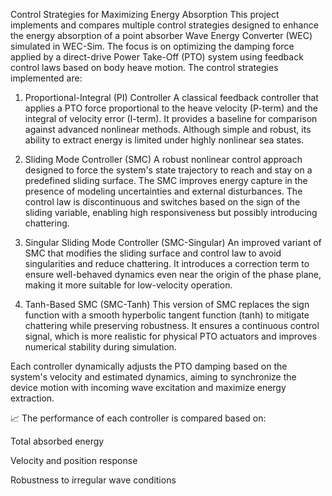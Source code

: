Control Strategies for Maximizing Energy Absorption
This project implements and compares multiple control strategies designed to enhance the energy absorption of a point absorber Wave Energy Converter (WEC) simulated in WEC-Sim. The focus is on optimizing the damping force applied by a direct-drive Power Take-Off (PTO) system using feedback control laws based on body heave motion. The control strategies implemented are:

1. Proportional-Integral (PI) Controller
A classical feedback controller that applies a PTO force proportional to the heave velocity (P-term) and the integral of velocity error (I-term). It provides a baseline for comparison against advanced nonlinear methods. Although simple and robust, its ability to extract energy is limited under highly nonlinear sea states.

2. Sliding Mode Controller (SMC)
A robust nonlinear control approach designed to force the system's state trajectory to reach and stay on a predefined sliding surface. The SMC improves energy capture in the presence of modeling uncertainties and external disturbances. The control law is discontinuous and switches based on the sign of the sliding variable, enabling high responsiveness but possibly introducing chattering.

3. Singular Sliding Mode Controller (SMC-Singular)
An improved variant of SMC that modifies the sliding surface and control law to avoid singularities and reduce chattering. It introduces a correction term to ensure well-behaved dynamics even near the origin of the phase plane, making it more suitable for low-velocity operation.

4. Tanh-Based SMC (SMC-Tanh)
This version of SMC replaces the sign function with a smooth hyperbolic tangent function (tanh) to mitigate chattering while preserving robustness. It ensures a continuous control signal, which is more realistic for physical PTO actuators and improves numerical stability during simulation.

Each controller dynamically adjusts the PTO damping based on the system's velocity and estimated dynamics, aiming to synchronize the device motion with incoming wave excitation and maximize energy extraction.

📈 The performance of each controller is compared based on:

Total absorbed energy

Velocity and position response

Robustness to irregular wave conditions

